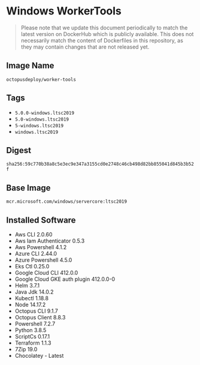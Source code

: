 # Windows WorkerTools

> Please note that we update this document periodically to match the latest version on DockerHub which is publicly available.
> This does not necessarily match the content of Dockerfiles in this repository, as they may contain changes that are not released yet.

## Image Name
`octopusdeploy/worker-tools`

## Tags

- `5.0.0-windows.ltsc2019`
- `5.0-windows.ltsc2019`
- `5-windows.ltsc2019`
- `windows.ltsc2019`

## Digest
`sha256:59c770b38a8c5e3ec9e347a3155cd0e2748c46cb498d82bb855041d845b3b52f`

## Base Image
`mcr.microsoft.com/windows/servercore:ltsc2019`

## Installed Software
* Aws CLI 2.0.60
* Aws Iam Authenticator 0.5.3
* Aws Powershell 4.1.2
* Azure CLI 2.44.0
* Azure Powershell 4.5.0
* Eks Ctl 0.25.0
* Google Cloud CLI 412.0.0
* Google Cloud GKE auth plugin 412.0.0-0
* Helm 3.7.1
* Java Jdk 14.0.2
* Kubectl 1.18.8
* Node 14.17.2
* Octopus CLI 9.1.7
* Octopus Client 8.8.3
* Powershell 7.2.7
* Python 3.8.5
* ScriptCs 0.17.1
* Terraform 1.1.3
* 7Zip 19.0
* Chocolatey - Latest